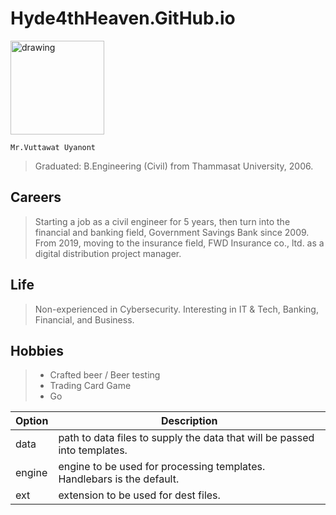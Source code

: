 # Hyde4thHeaven.GitHub.io
<img src=".profile.jpg" alt="drawing" width="150"/>

`Mr.Vuttawat Uyanont` 
> Graduated: B.Engineering (Civil) from Thammasat University, 2006.

## Careers
> Starting a job as a civil engineer for 5 years, then turn into the financial and banking field, Government Savings Bank since 2009.
From 2019, moving to the insurance field, FWD Insurance co., ltd. as a digital distribution project manager.

## Life
> Non-experienced in Cybersecurity. 
> Interesting in IT & Tech, Banking, Financial, and Business.

## Hobbies
> + Crafted beer / Beer testing
> + Trading Card Game
> + Go

| Option | Description |
| ------ | ----------- |
| data   | path to data files to supply the data that will be passed into templates. |
| engine | engine to be used for processing templates. Handlebars is the default. |
| ext    | extension to be used for dest files. |
